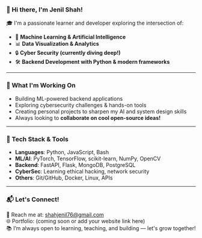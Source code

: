 ### 👋 Hi there, I'm Jenil Shah!

🎓 I'm a passionate learner and developer exploring the intersection of:

- 🤖 **Machine Learning & Artificial Intelligence**  
- 📊 **Data Visualization & Analytics**  
- 🔒 **Cyber Security (currently diving deep!)**  
- 🛠️ **Backend Development with Python & modern frameworks**

---

### 🚀 What I'm Working On
- Building ML-powered backend applications  
- Exploring cybersecurity challenges & hands-on tools  
- Creating personal projects to sharpen my AI and system design skills  
- Always looking to **collaborate on cool open-source ideas!**

---

### 🧠 Tech Stack & Tools
- **Languages**: Python, JavaScript, Bash  
- **ML/AI**: PyTorch, TensorFlow, scikit-learn, NumPy, OpenCV  
- **Backend**: FastAPI, Flask, MongoDB, PostgreSQL  
- **CyberSec**: Learning ethical hacking, network security  
- **Others**: Git/GitHub, Docker, Linux, APIs

---

### 📬 Let's Connect!
📧 Reach me at: [shahjenil76@gmail.com](mailto:shahjenil76@gmail.com)  
🌐 Portfolio: (coming soon or add your website link here)  
📚 I’m always open to learning, teaching, and building — let's grow together!

<!---
Jenil6743/Jenil6743 is a ✨ special ✨ repository because its `README.md` (this file) appears on your GitHub profile.
You can click the Preview link to take a look at your changes.
--->
